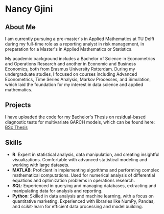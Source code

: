 # Nancy Gjini

## About Me
I am currently pursuing a pre-master's in Applied Mathematics at TU Delft during my full-time role as a reporting analyst in risk management, in preparation for a Master's in Applied Mathematics or Statistics.

My academic background includes a Bachelor of Science in Econometrics and Operations Research and another in Economic and Business Economics, both from Erasmus University Rotterdam. During my undergraduate studies, I focused on courses including Advanced Econometrics, Time Series Analysis, Markov Processes, and Simulation, which laid the foundation for my interest in data science and applied mathematics.

## Projects
I have uploaded the code for my Bachelor's Thesis on residual-based diagnostic tests for multivariate GARCH models, which can be found here: [BSc Thesis](https://github.com/nancygjini/BSc-Thesis)

## Skills
- **R**: Expert in statistical analysis, data manipulation, and creating insightful visualizations. Comfortable with advanced statistical modeling and working with large datasets.
- **MATLAB**: Proficient in implementing algorithms and performing complex mathematical computations. Used for numerical analysis of differential equations and optimization problems in operations research.
- **SQL**: Experienced in querying and managing databases, extracting and manipulating data for analysis and reporting.
- **Python**: Skilled in data analysis and machine learning, with a focus on quantitative marketing. Experienced with libraries like NumPy, Pandas, and scikit-learn for efficient data processing and model building.
